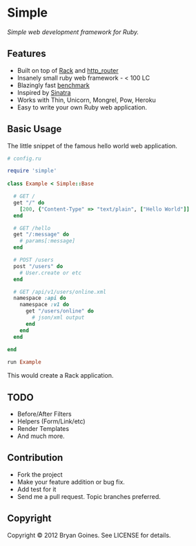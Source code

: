 # Simple 

_Simple web development framework for Ruby._

## Features

* Built on top of [Rack](https://github.com/rack/rack) and [http_router](https://github.com/joshbuddy/http_router)
* Insanely small ruby web framework - < 100 LC
* Blazingly fast [benchmark](https://github.com/bry4n/simple/blob/master/examples/benchmark.log)
* Inspired by [Sinatra](https://github.com/sinatra/sinatra)
* Works with Thin, Unicorn, Mongrel, Pow, Heroku
* Easy to write your own Ruby web application.

## Basic Usage

The little snippet of the famous hello world web application.

```ruby
# config.ru

require 'simple'
  	
class Example < Simple::Base

  # GET /
  get "/" do
    [200, {"Content-Type" => "text/plain", ["Hello World"]]
  end

  # GET /hello
  get "/:message" do
    # params[:message]
  end

  # POST /users
  post "/users" do
    # User.create or etc
  end

  # GET /api/v1/users/online.xml
  namespace :api do
    namespace :v1 do
      get "/users/online" do
        # json/xml output
      end
    end
  end

end
  
run Example
````

This would create a Rack application.

## TODO

* Before/After Filters
* Helpers (Form/Link/etc)
* Render Templates
* And much more.

## Contribution

* Fork the project
* Make your feature addition or bug fix.
* Add test for it
* Send me a pull request. Topic branches preferred.

## Copyright

Copyright © 2012 Bryan Goines. See LICENSE for details.
